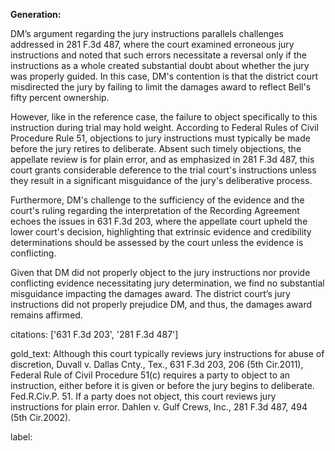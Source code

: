 **Generation:**

DM’s argument regarding the jury instructions parallels challenges addressed in 281 F.3d 487, where the court examined erroneous jury instructions and noted that such errors necessitate a reversal only if the instructions as a whole created substantial doubt about whether the jury was properly guided. In this case, DM's contention is that the district court misdirected the jury by failing to limit the damages award to reflect Bell's fifty percent ownership. 

However, like in the reference case, the failure to object specifically to this instruction during trial may hold weight. According to Federal Rules of Civil Procedure Rule 51, objections to jury instructions must typically be made before the jury retires to deliberate. Absent such timely objections, the appellate review is for plain error, and as emphasized in 281 F.3d 487, this court grants considerable deference to the trial court's instructions unless they result in a significant misguidance of the jury's deliberative process.

Furthermore, DM's challenge to the sufficiency of the evidence and the court's ruling regarding the interpretation of the Recording Agreement echoes the issues in 631 F.3d 203, where the appellate court upheld the lower court's decision, highlighting that extrinsic evidence and credibility determinations should be assessed by the court unless the evidence is conflicting.

Given that DM did not properly object to the jury instructions nor provide conflicting evidence necessitating jury determination, we find no substantial misguidance impacting the damages award. The district court’s jury instructions did not properly prejudice DM, and thus, the damages award remains affirmed.

citations: ['631 F.3d 203', '281 F.3d 487']

gold_text: Although this court typically reviews jury instructions for abuse of discretion, Duvall v. Dallas Cnty., Tex., 631 F.3d 203, 206 (5th Cir.2011), Federal Rule of Civil Procedure 51(c) requires a party to object to an instruction, either before it is given or before the jury begins to deliberate. Fed.R.Civ.P. 51. If a party does not object, this court reviews jury instructions for plain error. Dahlen v. Gulf Crews, Inc., 281 F.3d 487, 494 (5th Cir.2002).

label: 
